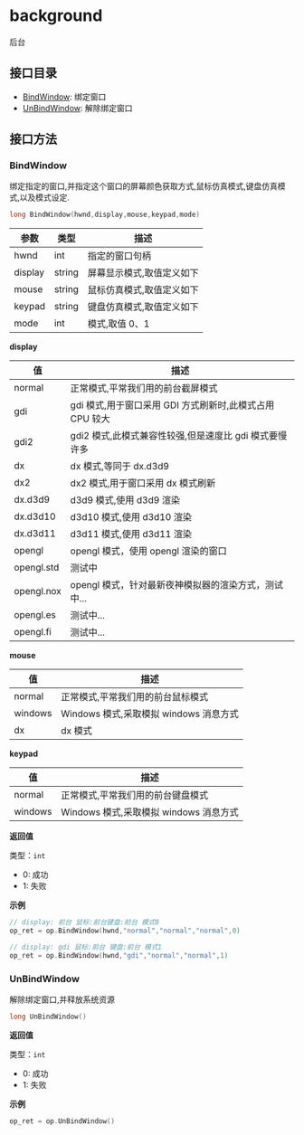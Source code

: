 # background

后台

## 接口目录

- [BindWindow](#bindwindow): 绑定窗口
- [UnBindWindow](#unbindwindow): 解除绑定窗口

## 接口方法

### BindWindow

绑定指定的窗口,并指定这个窗口的屏幕颜色获取方式,鼠标仿真模式,键盘仿真模式,以及模式设定.

```c
long BindWindow(hwnd,display,mouse,keypad,mode)
```

| 参数    | 类型   | 描述                      |
| ------- | ------ | ------------------------- |
| hwnd    | int    | 指定的窗口句柄            |
| display | string | 屏幕显示模式,取值定义如下 |
| mouse   | string | 鼠标仿真模式,取值定义如下 |
| keypad  | string | 键盘仿真模式,取值定义如下 |
| mode    | int    | 模式,取值 0、1            |

**display**

| 值         | 描述                                                     |
| ---------- | -------------------------------------------------------- |
| normal     | 正常模式,平常我们用的前台截屏模式                        |
| gdi        | gdi 模式,用于窗口采用 GDI 方式刷新时,此模式占用 CPU 较大 |
| gdi2       | gdi2 模式,此模式兼容性较强,但是速度比 gdi 模式要慢许多   |
| dx         | dx 模式,等同于 dx.d3d9                                   |
| dx2        | dx2 模式,用于窗口采用 dx 模式刷新                        |
| dx.d3d9    | d3d9 模式,使用 d3d9 渲染                                 |
| dx.d3d10   | d3d10 模式,使用 d3d10 渲染                               |
| dx.d3d11   | d3d11 模式,使用 d3d11 渲染                               |
| opengl     | opengl 模式，使用 opengl 渲染的窗口                      |
| opengl.std | 测试中                                                   |
| opengl.nox | opengl 模式，针对最新夜神模拟器的渲染方式，测试中...     |
| opengl.es  | 测试中...                                                |
| opengl.fi  | 测试中...                                                |

**mouse**

| 值      | 描述                                   |
| ------- | -------------------------------------- |
| normal  | 正常模式,平常我们用的前台鼠标模式      |
| windows | Windows 模式,采取模拟 windows 消息方式 |
| dx      | dx 模式                                |

**keypad**

| 值      | 描述                                   |
| ------- | -------------------------------------- |
| normal  | 正常模式,平常我们用的前台键盘模式      |
| windows | Windows 模式,采取模拟 windows 消息方式 |

**返回值**

类型：`int`

- 0: 成功
- 1: 失败

**示例**

```c
// display: 前台 鼠标:前台键盘:前台 模式0
op_ret = op.BindWindow(hwnd,"normal","normal","normal",0)

// display: gdi 鼠标:前台 键盘:前台 模式1
op_ret = op.BindWindow(hwnd,"gdi","normal","normal",1)
```

### UnBindWindow

解除绑定窗口,并释放系统资源

```c
long UnBindWindow()
```

**返回值**

类型：`int`

- 0: 成功
- 1: 失败

**示例**

```c
op_ret = op.UnBindWindow()
```
